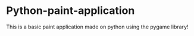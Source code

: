 # Python-paint-application
This is a basic paint application made on python using the pygame library!
